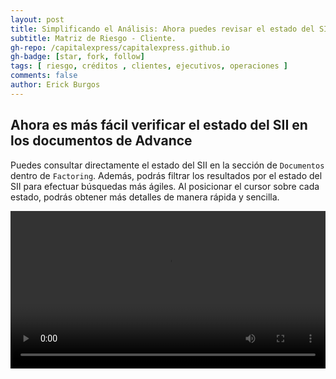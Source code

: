 ```yaml
---
layout: post
title: Simplificando el Análisis: Ahora puedes revisar el estado del SII en los documentos.
subtitle: Matriz de Riesgo - Cliente.
gh-repo: /capitalexpress/capitalexpress.github.io
gh-badge: [star, fork, follow]
tags: [ riesgo, créditos , clientes, ejecutivos, operaciones ]
comments: false
author: Erick Burgos
---
```

## Ahora es más fácil verificar el estado del SII en los documentos de Advance

Puedes consultar directamente el estado del SII en la sección de `Documentos` dentro de `Factoring`. Además, podrás filtrar los resultados por el estado del SII para efectuar búsquedas más ágiles. Al posicionar el cursor sobre cada estado, podrás obtener más detalles de manera rápida y sencilla.

<video width="100%"  controls autoplay loop>
  <source src="https://cdn.capitalexpress.cl/video/2024-12-27-11-06-46-EstadoSII-documentos.mp4" type="video/mp4">
</video>